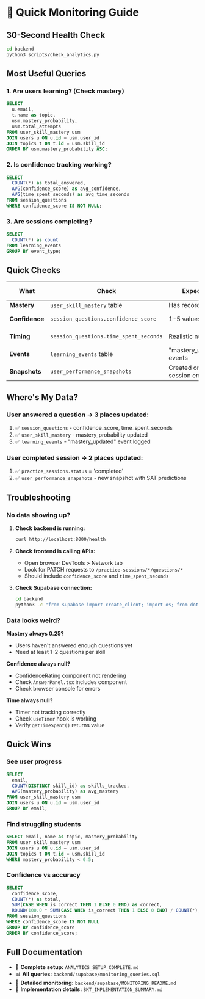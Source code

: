 # 🚀 Quick Monitoring Guide

## 30-Second Health Check

```bash
cd backend
python3 scripts/check_analytics.py
```

## Most Useful Queries

### 1. Are users learning? (Check mastery)

```sql
SELECT
  u.email,
  t.name as topic,
  usm.mastery_probability,
  usm.total_attempts
FROM user_skill_mastery usm
JOIN users u ON u.id = usm.user_id
JOIN topics t ON t.id = usm.skill_id
ORDER BY usm.mastery_probability ASC;
```

### 2. Is confidence tracking working?

```sql
SELECT
  COUNT(*) as total_answered,
  AVG(confidence_score) as avg_confidence,
  AVG(time_spent_seconds) as avg_time_seconds
FROM session_questions
WHERE confidence_score IS NOT NULL;
```

### 3. Are sessions completing?

```sql
SELECT
  COUNT(*) as count
FROM learning_events
GROUP BY event_type;
```

## Quick Checks

| What           | Check                                  | Expected                 | Bad Sign |
| -------------- | -------------------------------------- | ------------------------ | -------- |
| **Mastery**    | `user_skill_mastery` table             | Has records              | Empty    |
| **Confidence** | `session_questions.confidence_score`   | 1-5 values               | All null |
| **Timing**     | `session_questions.time_spent_seconds` | Realistic numbers        | All null |
| **Events**     | `learning_events` table                | "mastery_updated" events | Empty    |
| **Snapshots**  | `user_performance_snapshots`           | Created on session end   | Empty    |

## Where's My Data?

### User answered a question → 3 places updated:

1. ✅ `session_questions` - confidence_score, time_spent_seconds
2. ✅ `user_skill_mastery` - mastery_probability updated
3. ✅ `learning_events` - "mastery_updated" event logged

### User completed session → 2 places updated:

1. ✅ `practice_sessions.status` = 'completed'
2. ✅ `user_performance_snapshots` - new snapshot with SAT predictions

## Troubleshooting

### No data showing up?

1. **Check backend is running:**

   ```bash
   curl http://localhost:8000/health
   ```

2. **Check frontend is calling APIs:**

   - Open browser DevTools > Network tab
   - Look for PATCH requests to `/practice-sessions/*/questions/*`
   - Should include `confidence_score` and `time_spent_seconds`

3. **Check Supabase connection:**
   ```bash
   cd backend
   python3 -c "from supabase import create_client; import os; from dotenv import load_dotenv; load_dotenv(); print('✅ Connected' if create_client(os.getenv('SUPABASE_URL'), os.getenv('SUPABASE_KEY')) else '❌ Failed')"
   ```

### Data looks weird?

**Mastery always 0.25?**

- Users haven't answered enough questions yet
- Need at least 1-2 questions per skill

**Confidence always null?**

- ConfidenceRating component not rendering
- Check `AnswerPanel.tsx` includes component
- Check browser console for errors

**Time always null?**

- Timer not tracking correctly
- Check `useTimer` hook is working
- Verify `getTimeSpent()` returns value

## Quick Wins

### See user progress

```sql
SELECT
  email,
  COUNT(DISTINCT skill_id) as skills_tracked,
  AVG(mastery_probability) as avg_mastery
FROM user_skill_mastery usm
JOIN users u ON u.id = usm.user_id
GROUP BY email;
```

### Find struggling students

```sql
SELECT email, name as topic, mastery_probability
FROM user_skill_mastery usm
JOIN users u ON u.id = usm.user_id
JOIN topics t ON t.id = usm.skill_id
WHERE mastery_probability < 0.5;
```

### Confidence vs accuracy

```sql
SELECT
  confidence_score,
  COUNT(*) as total,
  SUM(CASE WHEN is_correct THEN 1 ELSE 0 END) as correct,
  ROUND(100.0 * SUM(CASE WHEN is_correct THEN 1 ELSE 0 END) / COUNT(*), 1) as accuracy
FROM session_questions
WHERE confidence_score IS NOT NULL
GROUP BY confidence_score
ORDER BY confidence_score;
```

## Full Documentation

- 📖 **Complete setup:** `ANALYTICS_SETUP_COMPLETE.md`
- 📊 **All queries:** `backend/supabase/monitoring_queries.sql`
- 🔧 **Detailed monitoring:** `backend/supabase/MONITORING_README.md`
- 🧠 **Implementation details:** `BKT_IMPLEMENTATION_SUMMARY.md`
